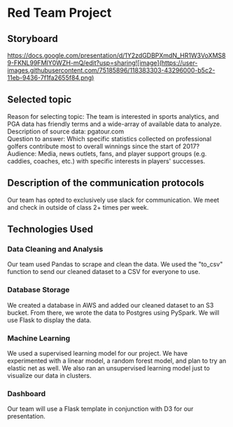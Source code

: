 # Red Team Project
## Storyboard
https://docs.google.com/presentation/d/1Y2zdGDBPXmdN_HR1W3VoXMS89-FKNL99FMIY0WZH-mQ/edit?usp=sharing![image](https://user-images.githubusercontent.com/75185896/118383303-43296000-b5c2-11eb-9436-7f1fa2655f84.png)
## Selected topic
Reason for selecting topic:  The team is interested in sports analytics, and PGA data has friendly terms and a wide-array of available data to analyze.    
Description of source data:  pgatour.com  
Question to answer:  Which specific statistics collected on professional golfers contribute most to overall winnings since the start of 2017?  
Audience: Media, news outlets, fans, and player support groups (e.g. caddies, coaches, etc.) with specific interests in players' successes.
## Description of the communication protocols
Our team has opted to exclusively use slack for communication.  We meet and check in outside of class 2+ times per week.
## Technologies Used
### Data Cleaning and Analysis
Our team used Pandas to scrape and clean the data.  We used the "to_csv" function to send our cleaned dataset to a CSV for everyone to use.
### Database Storage
We created a database in AWS and added our cleaned dataset to an S3 bucket.  From there, we wrote the data to Postgres using PySpark.  We will use Flask to display the data.
### Machine Learning
We used a supervised learning model for our project.  We have experimented with a linear model, a random forest model, and plan to try an elastic net as well.  We also ran an unsupervised learning model just to visualize our data in clusters.
### Dashboard
Our team will use a Flask template in conjunction with D3 for our presentation.
